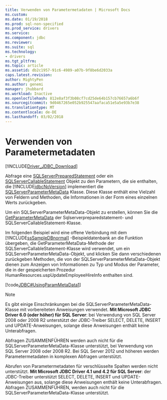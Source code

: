 ```yaml
---
title: Verwenden von Parametermetadaten | Microsoft Docs
ms.custom: 
ms.date: 01/19/2018
ms.prod: sql-non-specified
ms.prod_service: drivers
ms.service: 
ms.component: jdbc
ms.reviewer: 
ms.suite: sql
ms.technology:
- drivers
ms.tgt_pltfrm: 
ms.topic: article
ms.assetid: db2c1957-91c6-4989-a07b-9f8be6d2033a
caps.latest.revision: 
author: MightyPen
ms.author: genemi
manager: jhubbard
ms.workload: Inactive
ms.openlocfilehash: 812e8af3f3b08cf7cd25de64b157cb76657a6b6f
ms.sourcegitcommit: 9d0467265e052b925547aafaca51e5a5e93b7e38
ms.translationtype: MT
ms.contentlocale: de-DE
ms.lasthandoff: 03/02/2018
---
```

# <a name="using-parameter-metadata"></a>Verwenden von Parametermetadaten
[!INCLUDE[Driver_JDBC_Download](../../includes/driver_jdbc_download.md)]

  Abfrage eine [SQLServerPreparedStatement](../../connect/jdbc/reference/sqlserverpreparedstatement-class.md) oder ein [SQLServerCallableStatement](../../connect/jdbc/reference/sqlservercallablestatement-class.md) Objekt zu den Parametern, die sie enthalten, die [!INCLUDE[jdbcNoVersion](../../includes/jdbcnoversion_md.md)] implementiert die [ SQLServerParameterMetaData](../../connect/jdbc/reference/sqlserverparametermetadata-class.md) Klasse. Diese Klasse enthält eine Vielzahl von Feldern und Methoden, die Informationen in der Form eines einzelnen Werts zurückgeben.  
  
 Um ein SQLServerParameterMetaData-Objekt zu erstellen, können Sie die [GetParameterMetaData](../../connect/jdbc/reference/getparametermetadata-method-sqlserverpreparedstatement.md) der Sqlserverpreparedstatement- und SQLServerCallableStatement-Klasse.  
  
 Im folgenden Beispiel wird eine offene Verbindung mit dem [!INCLUDE[ssSampleDBnormal](../../includes/sssampledbnormal_md.md)] -Beispieldatenbank an die Funktion übergeben, die GetParameterMetaData-Methode der SQLServerCallableStatement-Klasse wird verwendet, um ein SQLServerParameterMetaData-Objekt, und klicken Sie dann verschiedenen zurückgeben Methoden, die von der SQLServerParameterMetaData-Objekt dienen zum Anzeigen von Informationen zu Typ und Modus der Parameter, die in der gespeicherten Prozedur HumanResources.uspUpdateEmployeeHireInfo enthalten sind.  
  
 [!code[JDBC#UsingParamMetaData1](../../connect/jdbc/codesnippet/Java/using-parameter-metadata_1.java)]  
    
> [!NOTE]  
Es gibt einige Einschränkungen bei die SQLServerParameterMetaData-Klasse mit vorbereiteten Anweisungen verwendet. 
**Mit Microsoft JDBC Driver 6.0 (oder höher) für SQL Server**: bei Verwendung von SQL Server 2008 oder 2008 R2 unterstützt der JDBC-Treiber SELECT, DELETE, INSERT und UPDATE-Anweisungen, solange diese Anweisungen enthält keine Unterabfragen.  

Abfragen ZUSAMMENFÜHREN werden auch nicht für die SQLServerParameterMetaData-Klasse unterstützt, bei Verwendung von SQL Server 2008 oder 2008 R2. Bei SQL Server 2012 und höheren werden Parametermetadaten in komplexen Abfragen unterstützt.  

Abrufen von Parametermetadaten für verschlüsselte Spalten werden nicht unterstützt. **Mit Microsoft JDBC Driver 4.1 und 4.2 für SQL Server**: der JDBC-Treiber unterstützt SELECT, DELETE, INSERT und UPDATE-Anweisungen aus, solange diese Anweisungen enthält keine Unterabfragen. Abfragen ZUSAMMENFÜHREN, werden auch nicht für die SQLServerParameterMetaData-Klasse unterstützt.  
  
  
